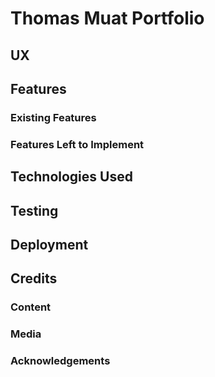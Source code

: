 # Thomas Muat Portfolio

## UX

## Features

### Existing Features

### Features Left to Implement

## Technologies Used

## Testing

## Deployment

## Credits

### Content

### Media

### Acknowledgements

